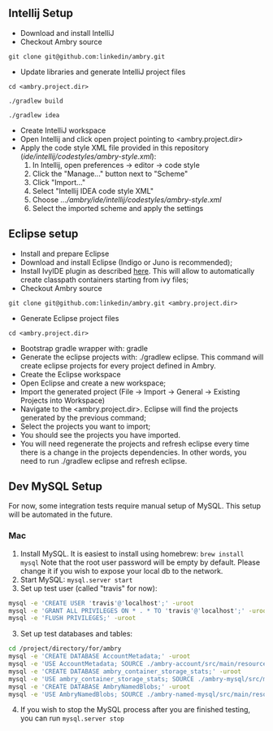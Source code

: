 ## Intellij Setup
* Download and install IntelliJ
* Checkout Ambry source

`git clone git@github.com:linkedin/ambry.git`

* Update libraries and generate IntelliJ project files

`cd <ambry.project.dir>`

`./gradlew build`

`./gradlew idea`

* Create IntelliJ workspace
* Open Intellij and click open project pointing to \<ambry.project.dir\>
* Apply the code style XML file provided in this repository (*ide/intellij/codestyles/ambry-style.xml*):
    1. In Intellij, open preferences -> editor -> code style
    2. Click the "Manage..." button next to "Scheme"
    3. Click "Import..."
    4. Select "Intellij IDEA code style XML"
    5. Choose *.../ambry/ide/intellij/codestyles/ambry-style.xml*
    6. Select the imported scheme and apply the settings

## Eclipse setup
* Install and prepare Eclipse
* Download and install Eclipse (Indigo or Juno is recommended);
* Install IvyIDE plugin as described [here](http://ant.apache.org/ivy/ivyde/download.cgi). This will allow to automatically create classpath containers starting from ivy files;
* Checkout Ambry source

`git clone git@github.com:linkedin/ambry.git <ambry.project.dir>`

* Generate Eclipse project files

`cd <ambry.project.dir>`

* Bootstrap gradle wrapper with: gradle
* Generate the eclipse projects with: ./gradlew eclipse. This command will create eclipse projects for every project defined in Ambry. 
* Create the Eclipse workspace
* Open Eclipse and create a new workspace;
* Import the generated project (File -> Import -> General -> Existing Projects into Workspace)
* Navigate to the <ambry.project.dir>. Eclipse will find the projects generated by the previous command;
* Select the projects you want to import;
* You should see the projects you have imported.
* You will need regenerate the projects and refresh eclipse every time there is a change in the projects dependencies. In other words, you need to run ./gradlew eclipse and refresh eclipse.

## Dev MySQL Setup
For now, some integration tests require manual setup of MySQL. This setup will be automated in the future.

### Mac
1. Install MySQL. It is easiest to install using homebrew: `brew install mysql`
   Note that the root user password will be empty by default. Please change it if you wish to expose your local db to the network.
2. Start MySQL: `mysql.server start`
2. Set up test user (called "travis" for now):
```bash
mysql -e 'CREATE USER 'travis'@'localhost';' -uroot
mysql -e 'GRANT ALL PRIVILEGES ON * . * TO 'travis'@'localhost';' -uroot
mysql -e 'FLUSH PRIVILEGES;' -uroot
```
3. Set up test databases and tables:
```bash
cd /project/directory/for/ambry
mysql -e 'CREATE DATABASE AccountMetadata;' -uroot
mysql -e 'USE AccountMetadata; SOURCE ./ambry-account/src/main/resources/AccountSchema.ddl;' -uroot
mysql -e 'CREATE DATABASE ambry_container_storage_stats;' -uroot
mysql -e 'USE ambry_container_storage_stats; SOURCE ./ambry-mysql/src/main/resources/AmbryContainerStorageStats.ddl;' -uroot
mysql -e 'CREATE DATABASE AmbryNamedBlobs;' -uroot
mysql -e 'USE AmbryNamedBlobs; SOURCE ./ambry-named-mysql/src/main/resources/NamedBlobsSchema.ddl;' -uroot
```
4. If you wish to stop the MySQL process after you are finished testing, you can run `mysql.server stop`
